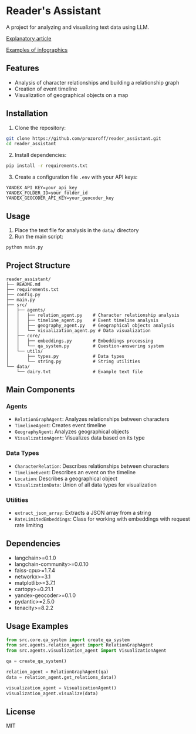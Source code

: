 # Reader's Assistant

A project for analyzing and visualizing text data using LLM.

[Explanatory article](https://habr.com/ru/articles/900870/)

[Examples of infographics](https://prozoroff.github.io/reader_assistant/mermaid/)

## Features

- Analysis of character relationships and building a relationship graph
- Creation of event timeline
- Visualization of geographical objects on a map

## Installation

1. Clone the repository:
```bash
git clone https://github.com/prozoroff/reader_assistant.git
cd reader_assistant
```

2. Install dependencies:
```bash
pip install -r requirements.txt
```

3. Create a configuration file `.env` with your API keys:
```
YANDEX_API_KEY=your_api_key
YANDEX_FOLDER_ID=your_folder_id
YANDEX_GEOCODER_API_KEY=your_geocoder_key
```

## Usage

1. Place the text file for analysis in the `data/` directory
2. Run the main script:
```bash
python main.py
```

## Project Structure

```
reader_assistant/
├── README.md
├── requirements.txt
├── config.py
├── main.py
├── src/
│   ├── agents/
│   │   ├── relation_agent.py    # Character relationship analysis
│   │   ├── timeline_agent.py    # Event timeline analysis
│   │   ├── geography_agent.py   # Geographical objects analysis
│   │   └── visualization_agent.py # Data visualization
│   ├── core/
│   │   ├── embeddings.py        # Embeddings processing
│   │   └── qa_system.py         # Question-answering system
│   └── utils/
│       ├── types.py             # Data types
│       └── string.py            # String utilities
└── data/
    └── dairy.txt                # Example text file
```

## Main Components

### Agents

- `RelationGraphAgent`: Analyzes relationships between characters
- `TimelineAgent`: Creates event timeline
- `GeographyAgent`: Analyzes geographical objects
- `VisualizationAgent`: Visualizes data based on its type

### Data Types

- `CharacterRelation`: Describes relationships between characters
- `TimelineEvent`: Describes an event on the timeline
- `Location`: Describes a geographical object
- `VisualizationData`: Union of all data types for visualization

### Utilities

- `extract_json_array`: Extracts a JSON array from a string
- `RateLimitedEmbeddings`: Class for working with embeddings with request rate limiting

## Dependencies

- langchain>=0.1.0
- langchain-community>=0.0.10
- faiss-cpu>=1.7.4
- networkx>=3.1
- matplotlib>=3.7.1
- cartopy>=0.21.1
- yandex-geocoder>=0.1.0
- pydantic>=2.5.0
- tenacity>=8.2.2

## Usage Examples

```python
from src.core.qa_system import create_qa_system
from src.agents.relation_agent import RelationGraphAgent
from src.agents.visualization_agent import VisualizationAgent

qa = create_qa_system()

relation_agent = RelationGraphAgent(qa)
data = relation_agent.get_relations_data()

visualization_agent = VisualizationAgent()
visualization_agent.visualize(data)
```

## License

MIT 
